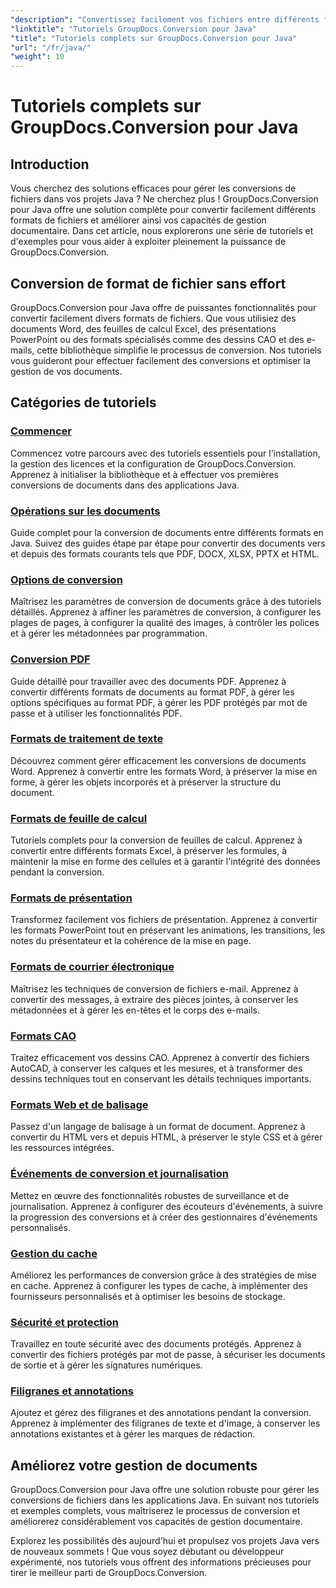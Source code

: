 ```yaml
---
"description": "Convertissez facilement vos fichiers entre différents formats grâce à GroupDocs.Conversion pour Java. Simplifiez la gestion de vos documents grâce à des options personnalisables."
"linktitle": "Tutoriels GroupDocs.Conversion pour Java"
"title": "Tutoriels complets sur GroupDocs.Conversion pour Java"
"url": "/fr/java/"
"weight": 10
---
```


# Tutoriels complets sur GroupDocs.Conversion pour Java

## Introduction

Vous cherchez des solutions efficaces pour gérer les conversions de fichiers dans vos projets Java ? Ne cherchez plus ! GroupDocs.Conversion pour Java offre une solution complète pour convertir facilement différents formats de fichiers et améliorer ainsi vos capacités de gestion documentaire. Dans cet article, nous explorerons une série de tutoriels et d'exemples pour vous aider à exploiter pleinement la puissance de GroupDocs.Conversion.

## Conversion de format de fichier sans effort

GroupDocs.Conversion pour Java offre de puissantes fonctionnalités pour convertir facilement divers formats de fichiers. Que vous utilisiez des documents Word, des feuilles de calcul Excel, des présentations PowerPoint ou des formats spécialisés comme des dessins CAO et des e-mails, cette bibliothèque simplifie le processus de conversion. Nos tutoriels vous guideront pour effectuer facilement des conversions et optimiser la gestion de vos documents.

## Catégories de tutoriels

### [Commencer](./getting-started/)
Commencez votre parcours avec des tutoriels essentiels pour l'installation, la gestion des licences et la configuration de GroupDocs.Conversion. Apprenez à initialiser la bibliothèque et à effectuer vos premières conversions de documents dans des applications Java.

### [Opérations sur les documents](./document-operations/)
Guide complet pour la conversion de documents entre différents formats en Java. Suivez des guides étape par étape pour convertir des documents vers et depuis des formats courants tels que PDF, DOCX, XLSX, PPTX et HTML.

### [Options de conversion](./conversion-options/)
Maîtrisez les paramètres de conversion de documents grâce à des tutoriels détaillés. Apprenez à affiner les paramètres de conversion, à configurer les plages de pages, à configurer la qualité des images, à contrôler les polices et à gérer les métadonnées par programmation.

### [Conversion PDF](./pdf-conversion/)
Guide détaillé pour travailler avec des documents PDF. Apprenez à convertir différents formats de documents au format PDF, à gérer les options spécifiques au format PDF, à gérer les PDF protégés par mot de passe et à utiliser les fonctionnalités PDF.

### [Formats de traitement de texte](./word-processing-formats/)
Découvrez comment gérer efficacement les conversions de documents Word. Apprenez à convertir entre les formats Word, à préserver la mise en forme, à gérer les objets incorporés et à préserver la structure du document.

### [Formats de feuille de calcul](./spreadsheet-formats/)
Tutoriels complets pour la conversion de feuilles de calcul. Apprenez à convertir entre différents formats Excel, à préserver les formules, à maintenir la mise en forme des cellules et à garantir l'intégrité des données pendant la conversion.

### [Formats de présentation](./presentation-formats/)
Transformez facilement vos fichiers de présentation. Apprenez à convertir les formats PowerPoint tout en préservant les animations, les transitions, les notes du présentateur et la cohérence de la mise en page.

### [Formats de courrier électronique](./email-formats/)
Maîtrisez les techniques de conversion de fichiers e-mail. Apprenez à convertir des messages, à extraire des pièces jointes, à conserver les métadonnées et à gérer les en-têtes et le corps des e-mails.

### [Formats CAO](./cad-formats/)
Traitez efficacement vos dessins CAO. Apprenez à convertir des fichiers AutoCAD, à conserver les calques et les mesures, et à transformer des dessins techniques tout en conservant les détails techniques importants.

### [Formats Web et de balisage](./web-markup-formats/)
Passez d'un langage de balisage à un format de document. Apprenez à convertir du HTML vers et depuis HTML, à préserver le style CSS et à gérer les ressources intégrées.

### [Événements de conversion et journalisation](./conversion-events-logging/)
Mettez en œuvre des fonctionnalités robustes de surveillance et de journalisation. Apprenez à configurer des écouteurs d'événements, à suivre la progression des conversions et à créer des gestionnaires d'événements personnalisés.

### [Gestion du cache](./cache-management/)
Améliorez les performances de conversion grâce à des stratégies de mise en cache. Apprenez à configurer les types de cache, à implémenter des fournisseurs personnalisés et à optimiser les besoins de stockage.

### [Sécurité et protection](./security-protection/)
Travaillez en toute sécurité avec des documents protégés. Apprenez à convertir des fichiers protégés par mot de passe, à sécuriser les documents de sortie et à gérer les signatures numériques.

### [Filigranes et annotations](./watermarks-annotations/)
Ajoutez et gérez des filigranes et des annotations pendant la conversion. Apprenez à implémenter des filigranes de texte et d'image, à conserver les annotations existantes et à gérer les marques de rédaction.

## Améliorez votre gestion de documents

GroupDocs.Conversion pour Java offre une solution robuste pour gérer les conversions de fichiers dans les applications Java. En suivant nos tutoriels et exemples complets, vous maîtriserez le processus de conversion et améliorerez considérablement vos capacités de gestion documentaire.

Explorez les possibilités dès aujourd'hui et propulsez vos projets Java vers de nouveaux sommets ! Que vous soyez débutant ou développeur expérimenté, nos tutoriels vous offrent des informations précieuses pour tirer le meilleur parti de GroupDocs.Conversion.
